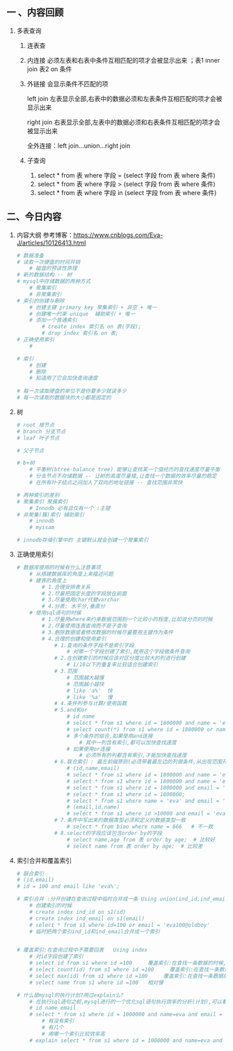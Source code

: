 ## 一 、内容回顾

1. 多表查询

   1.  连表查

      1. 内连接  必须左表和右表中条件互相匹配的项才会被显示出来 ；表1 inner join 表2 on 条件

      2. 外链接 会显示条件不匹配的项

         left join 左表显示全部,右表中的数据必须和左表条件互相匹配的项才会被显示出来

         right join 右表显示全部,左表中的数据必须和右表条件互相匹配的项才会被显示出来

         全外连接：left join...union...right join

   2. 子查询

      1. select * from 表 where 字段 = (select 字段 from 表 where 条件)
      2. select * from 表 where 字段 > (select 字段 from 表 where 条件)
      3. select * from 表 where 字段 in (select 字段 from 表 where 条件)

## 二、今日内容

1. 内容大纲         参考博客：https://www.cnblogs.com/Eva-J/articles/10126413.html

   ```python
   # 数据准备
   # 读取一次硬盘的时间开销
       # 磁盘的预读性原理
   # 新的数据结构 -- 树
   # mysql中存储数据的两种方式
       # 聚集索引
       # 非聚集索引
   # 索引的创建与删除
       # 创建主键 primary key 聚集索引 + 非空 + 唯一
       # 创建唯一约束 unique  辅助索引 + 唯一
       # 添加一个普通索引
           # create index 索引名 on 表(字段);
           # drop index 索引名 on 表;
   # 正确使用索引
       # 
   
   # 索引
       # 创建
       # 删除
       # 知道用了它会加快查询速度
       
   # 每一次读取硬盘的单位不是你要多少就读多少
   # 每一次读取的数据块的大小都是固定的
   ```

2. 树

   ```python
   # root 根节点
   # branch 分支节点
   # leaf 叶子节点
   
   # 父子节点
   
   # b+树
       # 平衡树(btree-balance tree) 能够让查找某一个值经历的查找速度尽量平衡
       # 分支节点不存储数据 -- 让树的高度尽量矮,让查找一个数据的效率尽量的稳定
       # 在所有叶子结点之间加入了双向的地址链接 -- 查找范围非常快
   
   # 两种索引的差别
   # 聚集索引 聚簇索引
       # Innodb 必有且仅有一个 :主键
   # 非聚集(簇)索引 辅助索引
       # innodb
       # myisam
   
   # innodb存储引擎中的 主键默认就会创建一个聚集索引
   ```

3. 正确使用索引

   ```python
   # 数据库使用的时候有什么注意事项
       # 从搭建数据库的角度上来描述问题
       # 建表的角度上
           # 1.合理安排表关系
           # 2.尽量把固定长度的字段放在前面
           # 3.尽量使用char代替varchar
           # 4.分表: 水平分,垂直分
       # 使用sql语句的时候
           # 1.尽量用where来约束数据范围到一个比较小的程度,比如说分页的时候
           # 2.尽量使用连表查询而不是子查询
           # 3.删除数据或者修改数据的时候尽量要用主键作为条件
           # 4.合理的创建和使用索引
               # 1.查询的条件字段不是索引字段
                   # 对哪一个字段创建了索引,就用这个字段做条件查询
               # 2.在创建索引的时候应该对区分度比较大的列进行创建
                   # 1/10以下的重复率比较适合创建索引
               # 3.范围
                   # 范围越大越慢
                   # 范围越小越快
                   # like 'a%'  快
                   # like '%a'  慢
               # 4.条件列参与计算/使用函数
               # 5.and和or
                   # id name
                   # select * from s1 where id = 1800000 and name = 'eva';
                   # select count(*) from s1 where id = 1800000 or name = 'eva';
                   # 多个条件的组合,如果使用and连接
                       # 其中一列含有索引,都可以加快查找速度
                   # 如果使用or连接
                       # 必须所有的列都含有索引,才能加快查找速度
               # 6.联合索引 : 最左前缀原则(必须带着最左边的列做条件,从出现范围开始整条索引失效)
                   # (id,name,email)
                   # select * from s1 where id = 1800000 and name = 'eva' and email = 'eva1800000@oldboy';
                   # select * from s1 where id = 1800000 and name = 'eva';
                   # select * from s1 where id = 1800000 and email = 'eva1800000@oldboy';
                   # select * from s1 where id = 1800000;
                   # select * from s1 where name = 'eva' and email = 'eva1800000@oldboy';
                   # (email,id,name)
                   # select * from s1 where id >10000 and email = 'eva1800000@oldboy';
               # 7.条件中写出来的数据类型必须和定义的数据类型一致
                   # select * from biao where name = 666   # 不一致
               # 8.select的字段应该包含order by的字段
                   # select name,age from 表 order by age;  # 比较好
                   # select name from 表 order by age;  # 比较差
   ```

4. 索引合并和覆盖索引

   ```python
   # 联合索引
   # (id,email)
   # id = 100 and email like 'eva%';
   
   # 索引合并 :分开创建在查询过程中临时合并成一条 Using union(ind_id,ind_email)
       # 创建索引的时候
       # create index ind_id on s1(id)
       # create index ind_email on s1(email)
       # select * from s1 where id=100 or email = 'eva100@oldboy'
       # 临时把两个索引ind_id和ind_email合并成一个索引
   
   
   # 覆盖索引:在查询过程中不需要回表   Using index
       # 对id字段创建了索引
       # select id from s1 where id =100     覆盖索引:在查找一条数据的时候,命中索引,不需要再回表
       # select count(id) from s1 where id =100     覆盖索引:在查找一条数据的时候,命中索引,不需要再回表
       # select max(id) from s1 where id =100     覆盖索引:在查找一条数据的时候,命中索引,不需要再回表
       # select name from s1 where id =100   相对慢
   
   # 什么是mysql的执行计划?用过explain么?
       # 在执行sql语句之前,mysql进行的一个优化sql语句执行效率的分析(计划),可以看到有哪些索引,实际用到了那个索引,执行的type等级
       # id name email
       # select * from s1 where id = 1000000 and name=eva and email = 'eva1000000@oldboy';
           # 有没有索引
           # 有几个
           # 用哪一个索引比较效率高
       # explain select * from s1 where id = 1000000 and name=eva and email = 'eva1000000@oldboy';
   
   ```

   

